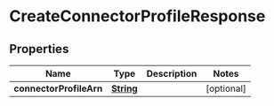 

# CreateConnectorProfileResponse


## Properties

| Name | Type | Description | Notes |
|------------ | ------------- | ------------- | -------------|
|**connectorProfileArn** | [**String**](String.md) |  |  [optional] |



